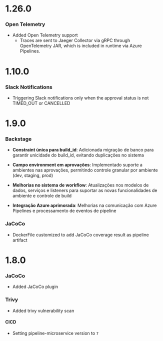 # 1.26.0

### Open Telemetry

- Added Open Telemetry support
    - Traces are sent to Jaeger Collector via gRPC through OpenTelemetry JAR, which is included in runtime via Azure
      Pipelines.


# 1.10.0

### Slack Notifications

- Triggering Slack notifications only when the approval status is not TIMED_OUT or CANCELLED


# 1.9.0

### Backstage

- **Constraint única para build_id**: Adicionada migração de banco para garantir unicidade do build_id, evitando
  duplicações no sistema

- **Campo environment em aprovações**: Implementado suporte a ambientes nas aprovações, permitindo controle granular por
  ambiente (dev, staging, prod)

- **Melhorias no sistema de workflow**: Atualizações nos modelos de dados, serviços e listeners para suportar as novas
  funcionalidades de ambiente e controle de build

- **Integração Azure aprimorada**: Melhorias na comunicação com Azure Pipelines e processamento de eventos de pipeline
### JaCoCo
- DockerFile customized to add JaCoCo coverage result as pipeline artifact


# 1.8.0

### JaCoCo
- Added JaCoCo plugin

### Trivy
- Added trivy vulnerability scan


#### CICD
- Setting pipeline-microservice version to `7`
